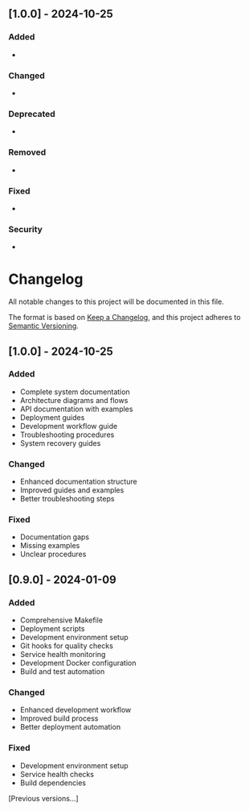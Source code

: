 ## [1.0.0] - 2024-10-25

### Added
- 

### Changed
- 

### Deprecated
- 

### Removed
- 

### Fixed
- 

### Security
- 

# Changelog
All notable changes to this project will be documented in this file.

The format is based on [Keep a Changelog](https://keepachangelog.com/en/1.0.0/),
and this project adheres to [Semantic Versioning](https://semver.org/spec/v2.0.0.html).

## [1.0.0] - 2024-10-25

### Added
- Complete system documentation
- Architecture diagrams and flows
- API documentation with examples
- Deployment guides
- Development workflow guide
- Troubleshooting procedures
- System recovery guides

### Changed
- Enhanced documentation structure
- Improved guides and examples
- Better troubleshooting steps

### Fixed
- Documentation gaps
- Missing examples
- Unclear procedures

## [0.9.0] - 2024-01-09

### Added
- Comprehensive Makefile
- Deployment scripts
- Development environment setup
- Git hooks for quality checks
- Service health monitoring
- Development Docker configuration
- Build and test automation

### Changed
- Enhanced development workflow
- Improved build process
- Better deployment automation

### Fixed
- Development environment setup
- Service health checks
- Build dependencies

[Previous versions...]
